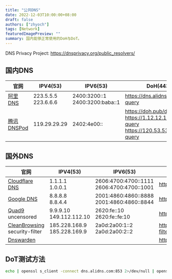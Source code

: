 ```yaml
---
title: "公共DNS"
date: 2022-12-03T10:00:00+08:00
draft: false
authors: ["zhyoch"]
tags: [Network]
featuredImagePreview: ""
summary: 国内能够正常使用的DoH与DoT。
---
```


DNS Privacy Project: https://dnsprivacy.org/public_resolvers/

## 国内DNS

| 官网                                                    | IPV4(53)                 | IPV6(53)                            | DoH(443)                                                                                        | DoT(853)                                  |
| ------------------------------------------------------- | ------------------------ | ----------------------------------- | ----------------------------------------------------------------------------------------------- | ----------------------------------------- |
| [阿里 DNS](https://www.alidns.com/)                     | 223.5.5.5<br />223.6.6.6 | 2400:3200::1<br />2400:3200:baba::1 | https://dns.alidns.com/dns-query                                                                | dns.alidns.com                            |
| [腾讯 DNSPod](https://www.dnspod.cn/Products/publicdns) | 119.29.29.29             | 2402:4e00::                         | https://doh.pub/dns-query<br />https://1.12.12.12/dns-query<br />https://120.53.53.53/dns-query | dot.pub<br />1.12.12.12<br />120.53.53.53 |

## 国外DNS

| 官网                                                                              | IPV4(53)                         | IPV6(53)                                       | DoH(443)                                           | DoT(853)                              |
| --------------------------------------------------------------------------------- | -------------------------------- | ---------------------------------------------- | -------------------------------------------------- | ------------------------------------- |
| [Cloudflare DNS](https://developers.cloudflare.com/1.1.1.1/setup/)                | 1.1.1.1<br />1.0.0.1             | 2606:4700:4700::1111<br />2606:4700:4700::1001 | https://cloudflare-dns.com/dns-query               | cloudflare-dns.com                    |
| [Google DNS](https://developers.google.com/speed/public-dns/docs/using)           | 8.8.8.8<br />8.8.4.4             | 2001:4860:4860::8888<br />2001:4860:4860::8844 | https://dns.google/dns-query                       | dns.google                            |
| [Quad9](https://www.quad9.net/service/service-addresses-and-features/) uncensored | 9.9.9.10<br />149.112.112.10     | 2620:fe::10<br />2620:fe::fe:10                | https://dns10.quad9.net/dns-query                  | dns10.quad9.net                       |
| [CleanBrowsing](https://cleanbrowsing.org/filters/) security-filter               | 185.228.168.9<br />185.228.169.9 | 2a0d:2a00:1::2<br />2a0d:2a00:2::2             | https://doh.cleanbrowsing.org/doh/security-filter/ | security-filter-dns.cleanbrowsing.org |
| [Dnswarden](https://dnswarden.com/index.html)                                     |                                  |                                                | https://dns.dnswarden.com/uncensored               | uncensored.dns.dnswarden.com          |

## DoT测试方法

```bash
echo | openssl s_client -connect dns.alidns.com:853 2>/dev/null | openssl x509 -pubkey -noout | openssl pkey -pubin -outform der | openssl dgst -sha256 -binary | openssl enc -base64
```

